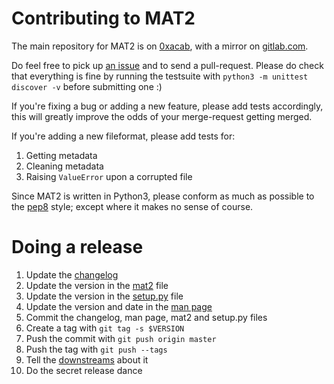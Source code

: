 # Contributing to MAT2

The main repository for MAT2 is on [0xacab]( https://0xacab.org/jvoisin/mat2 ),
with a mirror on [gitlab.com]( https://gitlab.com/jvoisin/mat2 ).

Do feel free to pick up [an issue]( https://0xacab.org/jvoisin/mat2/issues )
and to send a pull-request. Please do check that everything is fine by running the
testsuite with `python3 -m unittest discover -v` before submitting one :)

If you're fixing a bug or adding a new feature, please add tests accordingly,
this will greatly improve the odds of your merge-request getting merged.

If you're adding a new fileformat, please add tests for:

1. Getting metadata
2. Cleaning metadata
3. Raising `ValueError` upon a corrupted file

Since MAT2 is written in Python3, please conform as much as possible to the
[pep8]( https://pep8.org/ ) style; except where it makes no sense of course.

# Doing a release

1. Update the [changelog](https://0xacab.org/jvoisin/mat2/blob/master/CHANGELOG.md)
2. Update the version in the [mat2](https://0xacab.org/jvoisin/mat2/blob/master/mat2) file
3. Update the version in the [setup.py](https://0xacab.org/jvoisin/mat2/blob/master/setup.py) file
4. Update the version and date in the [man page](https://0xacab.org/jvoisin/mat2/blob/master/doc/mat.1)
5. Commit the changelog, man page, mat2 and setup.py files
6. Create a tag with `git tag -s $VERSION`
7. Push the commit with `git push origin master`
8. Push the tag with `git push --tags`
9. Tell the [downstreams](https://0xacab.org/jvoisin/mat2/blob/master/INSTALL.md) about it
10. Do the secret release dance
